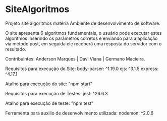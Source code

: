 # SiteAlgoritmos

Projeto site algoritmos matéria  Ambiente de desenvolvimento de software.

O site apresenta 6 algoritmos fundamentais, o usuário pode executar estes algoritmos 
inserindo os parâmetros corretos e enviando para a aplicação via método post, em seguida
ele receberá uma resposta do servidor com o resultado.

Contribuintes: Anderson Marques | Davi Viana | Germano Macieira.

Requisitos para execução do Site:
    body-parser: ^1.19.0
    ejs: ^3.1.5
    express: ^4.17.1

Atalho para execução do site: "npm start"

Requisitos para execução de Testes:
    jest: ^26.6.3

Atalho para execução de teste: "npm test"

Ferramenta para auxilio de desenvolvimento utilizada:
    nodemon: ^2.0.6